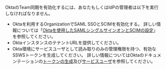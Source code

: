 OktaのTeam同期を有効化するには、あなたもしくはIdPの管理者は以下を実行しなければなりません。

- Oktaを利用するOrganizationでSAML SSOとSCIMを有効化する。 詳しい情報については「[Oktaを使用したSAMLシングルサインオンとSCIMの設定](/github/setting-up-and-managing-organizations-and-teams/configuring-saml-single-sign-on-and-scim-using-okta)」を参照してください。
- OktaインスタンスのテナントURLを提供してください。
- Okta環境にサービスユーザとして読み取りのみの管理権限を持つ、有効なSSWSトークンを生成してください。 詳しい情報についてはOktaのドキュメンテーションの[トークンの生成](https://developer.okta.com/docs/guides/create-an-api-token/create-the-token/)及び[サービスユーザ](https://help.okta.com/en/prod/Content/Topics/Adv_Server_Access/docs/service-users.htm)を参照してください。
